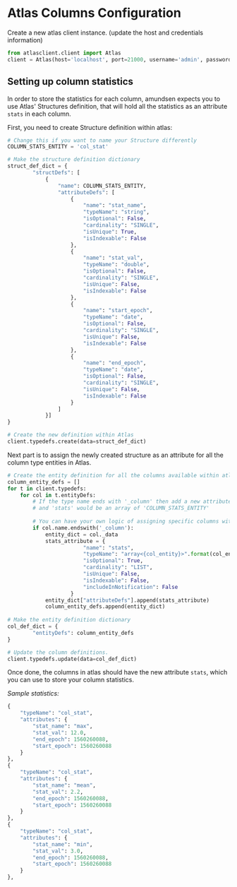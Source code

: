 # Atlas Columns Configuration 

Create a new atlas client instance. (update the host and credentials information)
```python
from atlasclient.client import Atlas
client = Atlas(host='localhost', port=21000, username='admin', password='admin')
``` 

## Setting up column statistics
In order to store the statistics for each column, amundsen expects you to use Atlas' Structures definition, 
that will hold all the statistics as an attribute `stats` in each column. 

First, you need to create Structure definition within atlas:

```python
# Change this if you want to name your Structure differently
COLUMN_STATS_ENTITY = 'col_stat'

# Make the structure definition dictionary
struct_def_dict = {
        "structDefs": [
            {
                "name": COLUMN_STATS_ENTITY,
                "attributeDefs": [
                    {
                        "name": "stat_name",
                        "typeName": "string",
                        "isOptional": False,
                        "cardinality": "SINGLE",
                        "isUnique": True,
                        "isIndexable": False
                    },
                    {
                        "name": "stat_val",
                        "typeName": "double",
                        "isOptional": False,
                        "cardinality": "SINGLE",
                        "isUnique": False,
                        "isIndexable": False
                    },
                    {
                        "name": "start_epoch",
                        "typeName": "date",
                        "isOptional": False,
                        "cardinality": "SINGLE",
                        "isUnique": False,
                        "isIndexable": False
                    },
                    {
                        "name": "end_epoch",
                        "typeName": "date",
                        "isOptional": False,
                        "cardinality": "SINGLE",
                        "isUnique": False,
                        "isIndexable": False
                    }                    
                ]
            }]
}

# Create the new definition within Atlas
client.typedefs.create(data=struct_def_dict)
```

Next part is to assign the newly created structure as an attribute for all the column type entities in Atlas. 

```python
# Create the entity definition for all the columns available within atlas
column_entity_defs = []
for t in client.typedefs:
    for col in t.entityDefs:
        # If the type name ends with '_column' then add a new attribute 'stats'
        # and 'stats' would be an array of 'COLUMN_STATS_ENTITY'
        
        # You can have your own logic of assigning specific columns with this attribute here.
        if col.name.endswith('_column'):
            entity_dict = col._data
            stats_attribute = {
                        "name": "stats",
                        "typeName": "array<{col_entity}>".format(col_entity=COLUMN_STATS_ENTITY),
                        "isOptional": True,
                        "cardinality": "LIST",
                        "isUnique": False,
                        "isIndexable": False,
                        "includeInNotification": False
                    }
            entity_dict["attributeDefs"].append(stats_attribute)
            column_entity_defs.append(entity_dict)
            
# Make the entity definition dictionary
col_def_dict = {
        "entityDefs": column_entity_defs
}

# Update the column definitions.
client.typedefs.update(data=col_def_dict)
```

Once done, the columns in atlas should have the new attribute `stats`, which you can use to store your column statistics. 

*Sample statistics:*
```python
{
    "typeName": "col_stat",
    "attributes": {
        "stat_name": "max",
        "stat_val": 12.0,
        "end_epoch": 1560260088,
        "start_epoch": 1560260088
    }
},
{
    "typeName": "col_stat",
    "attributes": {
        "stat_name": "mean",
        "stat_val": 2.2,
        "end_epoch": 1560260088,
        "start_epoch": 1560260088
    }
},
{
    "typeName": "col_stat",
    "attributes": {
        "stat_name": "min",
        "stat_val": 3.0,
        "end_epoch": 1560260088,
        "start_epoch": 1560260088
    }
},
```




